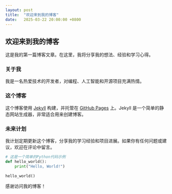 ```yaml
---
layout: post
title:  "欢迎来到我的博客"
date:   2025-03-22 20:00:00 +0800
---
```


## 欢迎来到我的博客

这是我的第一篇博客文章。在这里，我将分享我的想法、经验和学习心得。

### 关于我

我是一名热爱技术的开发者，对编程、人工智能和开源项目充满热情。

### 这个博客

这个博客使用 [Jekyll](https://jekyllrb.com/) 构建，并托管在 [GitHub Pages](https://pages.github.com/) 上。Jekyll 是一个简单的静态网站生成器，非常适合用来创建博客。

### 未来计划

我计划定期更新这个博客，分享我的学习经验和项目进展。如果你有任何问题或建议，欢迎在评论中留言。

```python
# 这是一个简单的Python代码示例
def hello_world():
    print("Hello, World!")
    
hello_world()
```

感谢访问我的博客！